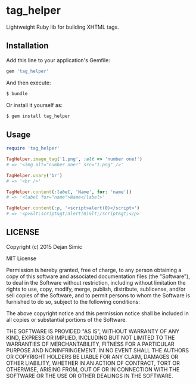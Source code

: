 tag_helper
==========

Lightweight Ruby lib for building XHTML tags.

## Installation

Add this line to your application's Gemfile:

```ruby
gem 'tag_helper'
```

And then execute:

```sh
$ bundle
```

Or install it yourself as:

```sh
$ gem install tag_helper
```

## Usage

```ruby
require 'tag_helper'

TagHelper.image_tag('1.png', :alt => 'number one!')
# => '<img alt="number one!" src="1.png" />'

TagHelper.unary('br')
# => '<br />'

TagHelper.content(:label, 'Name', for: 'name'))
# => '<label for="name">Name</label>'

TagHelper.content(:p, '<script>alert(0)</script>')
# => '<p>&lt;script&gt;alert(0)&lt;/script&gt;</p>'
```

## LICENSE

Copyright (c) 2015 Dejan Simic

MIT License

Permission is hereby granted, free of charge, to any person obtaining a copy of this software and associated documentation files (the "Software"), to deal in the Software without restriction, including without limitation the rights to use, copy, modify, merge, publish, distribute, sublicense, and/or sell copies of the Software, and to permit persons to whom the Software is furnished to do so, subject to the following conditions:

The above copyright notice and this permission notice shall be included in all copies or substantial portions of the Software.

THE SOFTWARE IS PROVIDED "AS IS", WITHOUT WARRANTY OF ANY KIND, EXPRESS OR IMPLIED, INCLUDING BUT NOT LIMITED TO THE WARRANTIES OF MERCHANTABILITY, FITNESS FOR A PARTICULAR PURPOSE AND NONINFRINGEMENT. IN NO EVENT SHALL THE AUTHORS OR COPYRIGHT HOLDERS BE LIABLE FOR ANY CLAIM, DAMAGES OR OTHER LIABILITY, WHETHER IN AN ACTION OF CONTRACT, TORT OR OTHERWISE, ARISING FROM, OUT OF OR IN CONNECTION WITH THE SOFTWARE OR THE USE OR OTHER DEALINGS IN THE SOFTWARE.

